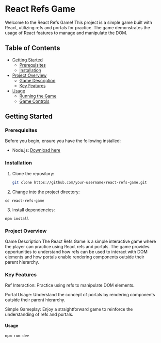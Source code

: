 # React Refs Game

Welcome to the React Refs Game! This project is a simple game built with React, utilizing refs and portals for practice. The game demonstrates the usage of React features to manage and manipulate the DOM.

## Table of Contents

- [Getting Started](#getting-started)
  - [Prerequisites](#prerequisites)
  - [Installation](#installation)
- [Project Overview](#project-overview)
  - [Game Description](#game-description)
  - [Key Features](#key-features)
- [Usage](#usage)
  - [Running the Game](#running-the-game)
  - [Game Controls](#game-controls)

## Getting Started

### Prerequisites

Before you begin, ensure you have the following installed:

- Node.js: [Download here](https://nodejs.org/)

### Installation

1. Clone the repository:

   ```bash
   git clone https://github.com/your-username/react-refs-game.git
   ```
2. Change into the project directory:

```
cd react-refs-game
```
3. Install dependencies:

```
npm install
```

### Project Overview
Game Description
The React Refs Game is a simple interactive game where the player can practice using React refs and portals. The game provides opportunities to understand how refs can be used to interact with DOM elements and how portals enable rendering components outside their parent hierarchy.

### Key Features
Ref Interaction: Practice using refs to manipulate DOM elements.

Portal Usage: Understand the concept of portals by rendering components outside their parent hierarchy.

Simple Gameplay: Enjoy a straightforward game to reinforce the understanding of refs and portals.

#### Usage
```
npm run dev
```







   
